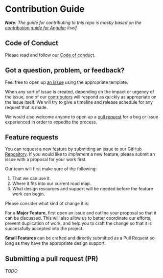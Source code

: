 # Contribution Guide
_**Note:** The guide for contributing to this repo is mostly based on the [contribution guide for Angular](https://github.com/angular/angular/blob/master/CONTRIBUTING.md) itself._

## Code of Conduct
Please read and follow our [Code of conduct](https://github.com/mobi/goponents/blob/master/CODE_OF_CONDUCT.md).

## Got a question, problem, or feedback?
Feel free to open up [an issue](https://github.com/mobi/goponents/issues/new/choose) using the appropriate template.

When any sort of issue is created, depending on the impact or urgency of the issue, one of our [contributors](https://github.com/mobi/goponents/graphs/contributors) will respond as quickly as appropriate on the issue itself. We will try to give a timeline and release schedule for any request that is made.

We would also welcome anyone to open up a [pull request]() for a bug or issue experienced in order to expedite the process.

## Feature requests
You can request a new feature by submitting an issue to our [GitHub Repository](https://github.com/mobi/goponents/issues). If you would like to _implement_ a new feature, please submit an issue with a proposal for your work first. 

Our team will first make sure of the following: 
1. That we can use it. 
2. Where it fits into our current road map. 
3. What design resources and support will be needed before the feature work can begin. 

Please consider what kind of change it is:

For a **Major Feature**, first open an issue and outline your proposal so that it can be discussed. This will also allow us to better coordinate our efforts, prevent duplication of work, and help you to craft the change so that it is successfully accepted into the project.

**Small Features** can be crafted and directly submitted as a Pull Request so long as they have the appropriate design support.

## Submitting a pull request (PR)
###### TODO
